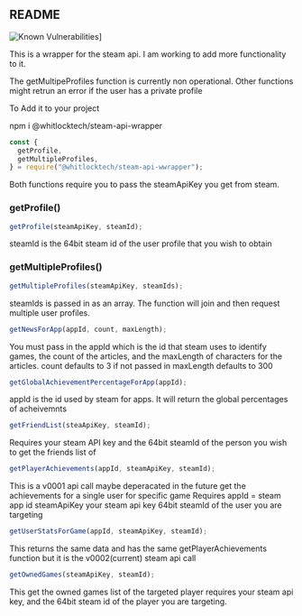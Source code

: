 ## README
![Known Vulnerabilities](https://snyk.io/test/github/whitlocktech/steam-api-wrapper/badge.svg)]


This is a wrapper for the steam api. I am working to add more functionality to it.

The getMultipeProfiles function is currently non operational. Other functions might retrun an error if the user has a private profile

To Add it to your project

npm i @whitlocktech/steam-api-wrapper

```javascript
const {
  getProfile,
  getMultipleProfiles,
} = require("@whitlocktech/steam-api-wwrapper");
```

Both functions require you to pass the steamApiKey you get from steam.

### getProfile()

```javascript
getProfile(steamApiKey, steamId);
```

steamId is the 64bit steam id of the user profile that you wish to obtain

### getMultipleProfiles()

```javascript
getMultipleProfiles(steamApiKey, steamIds);
```

steamIds is passed in as an array. The function will join and then request multiple user profiles.

```javascript
getNewsForApp(appId, count, maxLength);
```

You must pass in the appId which is the id that steam uses to identify games, the count of the articles, and the maxLength of characters for the articles.
count defaults to 3 if not passed in
maxLength defaults to 300

```javascript
getGlobalAchievementPercentageForApp(appId);
```

appId is the id used by steam for apps. It will return the global percentages of
acheivemnts

```javascript
getFriendList(steaApiKey, steamId);
```

Requires your steam API key and the 64bit steamId of the person you wish to get the friends list of

```javascript
getPlayerAchievements(appId, steamApiKey, steamId);
```

This is a v0001 api call maybe deperacated in the future
get the achievements for a single user for specific game
Requires appId = steam app id
steamApiKey your steam api key
64bit steamId of the user you are targeting

```javascript
getUserStatsForGame(appId, steamApiKey, steamId);
```

This returns the same data and has the same getPlayerAchievements function but it is the v0002(current) steam api call

```javascript
getOwnedGames(steamApiKey, steamId);
```

This get the owned games list of the targeted player
requires your steam api key, and the 64bit steam id of the player you are targeting.
